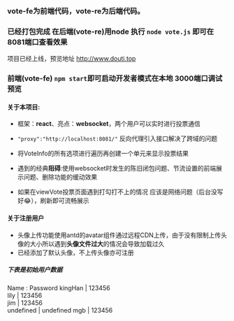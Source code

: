 ### vote-fe为前端代码，vote-re为后端代码。

### 已经打包完成 在后端(vote-re)用node 执行 `node vote.js` 即可在8081端口查看效果

项目已经上线，预览地址 http://www.douti.top

### 前端(vote-fe) `npm start`即可启动开发者模式在本地 3000端口调试预览

#### 关于本项目:

* 框架：**react**、亮点：**websocket**，两个用户可以实时进行投票通信

* `"proxy":"http://localhost:8081/"` 反向代理引入接口解决了跨域的问题

* 将VoteInfo的所有选项进行遍历再创建一个单元来显示投票结果
* 遇到的经典**阻碍**:使用websocket时发生的陈旧闭包问题、节流设置的前端展示问题、删除功能的缓动效果

* 如果在viewVote投票页面遇到打勾打不上的情况 应该是网络问题（后台没写好😂），刷新即可流畅展示

#### 关于注册用户

* 头像上传功能使用antd的avatar组件通过远程CDN上传，由于没有限制上传头像的大小所以遇到**头像文件过大**的情况会导致加载过久
* 已经添加了默认头像，不上传头像亦可注册

##### 下表是初始用户数据

Name 	: Password
kingHan   | 123456	
lily		    | 123456	
jim		    | 123456	
undefined | undefined
mgb	      | 123456	